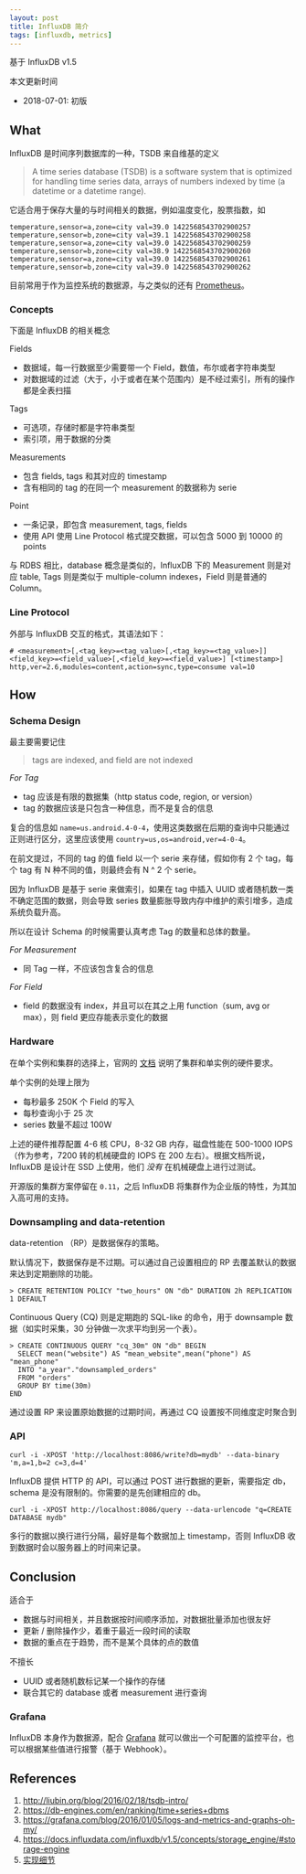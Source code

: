 ```yaml
---
layout: post
title: InfluxDB 简介
tags: [influxdb, metrics]
---
```


基于 InfluxDB v1.5

本文更新时间

 - 2018-07-01: 初版

What
---

InfluxDB 是时间序列数据库的一种，TSDB 来自维基的定义

> A time series database (TSDB) is a software system that is optimized for handling time series data, arrays of numbers indexed by time (a datetime or a datetime range).

它适合用于保存大量的与时间相关的数据，例如温度变化，股票指数，如

```
temperature,sensor=a,zone=city val=39.0 1422568543702900257
temperature,sensor=b,zone=city val=39.1 1422568543702900258
temperature,sensor=a,zone=city val=39.0 1422568543702900259
temperature,sensor=b,zone=city val=38.9 1422568543702900260
temperature,sensor=a,zone=city val=39.0 1422568543702900261
temperature,sensor=b,zone=city val=39.0 1422568543702900262
```

目前常用于作为监控系统的数据源，与之类似的还有 [Prometheus](https://prometheus.io/)。

### Concepts

下面是 InfluxDB 的相关概念

Fields

 - 数据域，每一行数据至少需要带一个 Field，数值，布尔或者字符串类型
 - 对数据域的过滤（大于，小于或者在某个范围内）是不经过索引，所有的操作都是全表扫描

Tags

 - 可选项，存储时都是字符串类型
 - 索引项，用于数据的分类

Measurements

 - 包含 fields, tags 和其对应的 timestamp
 - 含有相同的 tag 的在同一个 measurement 的数据称为 serie

Point

 - 一条记录，即包含 measurement, tags, fields
 - 使用 API 使用 Line Protocol 格式提交数据，可以包含 5000 到 10000 的 points

与 RDBS 相比，database 概念是类似的，InfluxDB 下的 Measurement 则是对应 table, Tags 则是类似于 multiple-column indexes，Field 则是普通的 Column。

### Line Protocol

外部与 InfluxDB 交互的格式，其语法如下：

```
# <measurement>[,<tag_key>=<tag_value>[,<tag_key>=<tag_value>]] <field_key>=<field_value>[,<field_key>=<field_value>] [<timestamp>]
http,ver=2.6,modules=content,action=sync,type=consume val=10
```

How
---

### Schema Design

最主要需要记住

> tags are indexed, and field are not indexed

*For Tag*

 - tag 应该是有限的数据集（http status code, region, or version）
 - tag 的数据应该是只包含一种信息，而不是复合的信息

复合的信息如 `name=us.android.4-0-4`，使用这类数据在后期的查询中只能通过正则进行区分，这里应该使用 `country=us,os=android,ver=4-0-4`。

在前文提过，不同的 tag 的值 field 以一个 serie 来存储，假如你有 2 个 tag，每个 tag 有 N 种不同的值，则最终会有 N ^ 2 个 serie。

因为 InfluxDB 是基于 serie 来做索引，如果在 tag 中插入 UUID 或者随机数一类不确定范围的数据，则会导致 series 数量膨胀导致内存中维护的索引增多，造成系统负载升高。

所以在设计 Schema 的时候需要认真考虑 Tag 的数量和总体的数量。

*For Measurement*

 - 同 Tag 一样，不应该包含复合的信息

*For Field*

 - field 的数据没有 index，并且可以在其之上用 function（sum, avg or max），则 field 更应存能表示变化的数据

### Hardware

在单个实例和集群的选择上，官网的 [文档](https://docs.influxdata.com/influxdb/v1.5/guides/hardware_sizing/#general-hardware-guidelines-for-a-single-node) 说明了集群和单实例的硬件要求。

单个实例的处理上限为

 - 每秒最多 250K 个 Field 的写入
 - 每秒查询小于 25 次
 - series 数量不超过 100W

上述的硬件推荐配置 4-6 核 CPU，8-32 GB 内存，磁盘性能在 500-1000 IOPS（作为参考，7200 转的机械硬盘的 IOPS 在 200 左右）。根据文档所说，InfluxDB 是设计在 SSD 上使用，他们 *没有* 在机械硬盘上进行过测试。

开源版的集群方案停留在 `0.11`，之后 InfluxDB 将集群作为企业版的特性，为其加入高可用的支持。

### Downsampling and data-retention

data-retention （RP）是数据保存的策略。

默认情况下，数据保存是不过期。可以通过自己设置相应的 RP 去覆盖默认的数据来达到定期删除的功能。

```
> CREATE RETENTION POLICY "two_hours" ON "db" DURATION 2h REPLICATION 1 DEFAULT
```

Continuous Query (CQ) 则是定期跑的 SQL-like 的命令，用于 downsample 数据（如实时采集，30 分钟做一次求平均到另一个表）。

```
> CREATE CONTINUOUS QUERY "cq_30m" ON "db" BEGIN
  SELECT mean("website") AS "mean_website",mean("phone") AS "mean_phone"
  INTO "a_year"."downsampled_orders"
  FROM "orders"
  GROUP BY time(30m)
END
```

通过设置 RP 来设置原始数据的过期时间，再通过 CQ 设置按不同维度定时聚合到

### API

```
curl -i -XPOST 'http://localhost:8086/write?db=mydb' --data-binary 'm,a=1,b=2 c=3,d=4'
```

InfluxDB 提供 HTTP 的 API，可以通过 POST 进行数据的更新，需要指定 db，schema 是没有限制的。你需要的是先创建相应的 db。

```
curl -i -XPOST http://localhost:8086/query --data-urlencode "q=CREATE DATABASE mydb"
```

多行的数据以换行进行分隔，最好是每个数据加上 timestamp，否则 InfluxDB 收到数据时会以服务器上的时间来记录。

Conclusion
---

适合于

 - 数据与时间相关，并且数据按时间顺序添加，对数据批量添加也很友好
 - 更新 / 删除操作少，着重于最近一段时间的读取
 - 数据的重点在于趋势，而不是某个具体的点的数值

不擅长

 - UUID 或者随机数标记某一个操作的存储
 - 联合其它的 database 或者 measurement 进行查询

### Grafana

InfluxDB 本身作为数据源，配合 [Grafana](https://grafana.com/) 就可以做出一个可配置的监控平台，也可以根据某些值进行报警（基于 Webhook）。

References
---

 1. http://liubin.org/blog/2016/02/18/tsdb-intro/
 2. https://db-engines.com/en/ranking/time+series+dbms
 3. https://grafana.com/blog/2016/01/05/logs-and-metrics-and-graphs-oh-my/
 4. https://docs.influxdata.com/influxdb/v1.5/concepts/storage_engine/#storage-engine
 5. [实现细节](https://github.com/influxdata/influxdb/blob/master/tsdb/engine/tsm1/DESIGN.md)
